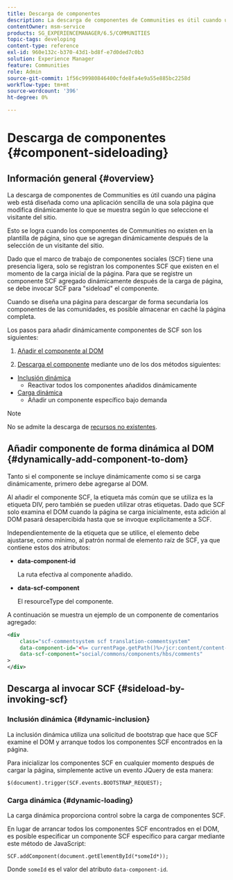 ```yaml
---
title: Descarga de componentes
description: La descarga de componentes de Communities es útil cuando una página web está diseñada como una aplicación sencilla de una sola página que modifica dinámicamente lo que se muestra según lo que seleccione el visitante del sitio
contentOwner: msm-service
products: SG_EXPERIENCEMANAGER/6.5/COMMUNITIES
topic-tags: developing
content-type: reference
exl-id: 960e132c-b370-43d1-bd8f-e7d0ded7c0b3
solution: Experience Manager
feature: Communities
role: Admin
source-git-commit: 1f56c99980846400cfde8fa4e9a55e885bc2258d
workflow-type: tm+mt
source-wordcount: '396'
ht-degree: 0%

---
```


# Descarga de componentes {#component-sideloading}

## Información general {#overview}

La descarga de componentes de Communities es útil cuando una página web está diseñada como una aplicación sencilla de una sola página que modifica dinámicamente lo que se muestra según lo que seleccione el visitante del sitio.

Esto se logra cuando los componentes de Communities no existen en la plantilla de página, sino que se agregan dinámicamente después de la selección de un visitante del sitio.

Dado que el marco de trabajo de componentes sociales (SCF) tiene una presencia ligera, solo se registran los componentes SCF que existen en el momento de la carga inicial de la página. Para que se registre un componente SCF agregado dinámicamente después de la carga de página, se debe invocar SCF para &quot;sideload&quot; el componente.

Cuando se diseña una página para descargar de forma secundaria los componentes de las comunidades, es posible almacenar en caché la página completa.

Los pasos para añadir dinámicamente componentes de SCF son los siguientes:

1. [Añadir el componente al DOM](#dynamically-add-component-to-dom)

1. [Descarga el componente](#sideload-by-invoking-scf) mediante uno de los dos métodos siguientes:

* [Inclusión dinámica](#dynamic-inclusion)
   * Reactivar todos los componentes añadidos dinámicamente
* [Carga dinámica](#dynamic-loading)
   * Añadir un componente específico bajo demanda

>[!NOTE]
>
>No se admite la descarga de [recursos no existentes](scf.md#add-or-include-a-communities-component).

## Añadir componente de forma dinámica al DOM {#dynamically-add-component-to-dom}

Tanto si el componente se incluye dinámicamente como si se carga dinámicamente, primero debe agregarse al DOM.

Al añadir el componente SCF, la etiqueta más común que se utiliza es la etiqueta DIV, pero también se pueden utilizar otras etiquetas. Dado que SCF solo examina el DOM cuando la página se carga inicialmente, esta adición al DOM pasará desapercibida hasta que se invoque explícitamente a SCF.

Independientemente de la etiqueta que se utilice, el elemento debe ajustarse, como mínimo, al patrón normal de elemento raíz de SCF, ya que contiene estos dos atributos:

* **data-component-id**

  La ruta efectiva al componente añadido.

* **data-scf-component**

  El resourceType del componente.

A continuación se muestra un ejemplo de un componente de comentarios agregado:

```xml
<div
    class="scf-commentsystem scf translation-commentsystem"
    data-component-id="<%= currentPage.getPath()%>/jcr:content/content-left/comments"
    data-scf-component="social/commons/components/hbs/comments"
>
</div>
```

## Descarga al invocar SCF {#sideload-by-invoking-scf}

### Inclusión dinámica {#dynamic-inclusion}

La inclusión dinámica utiliza una solicitud de bootstrap que hace que SCF examine el DOM y arranque todos los componentes SCF encontrados en la página.

Para inicializar los componentes SCF en cualquier momento después de cargar la página, simplemente active un evento JQuery de esta manera:

`$(document).trigger(SCF.events.BOOTSTRAP_REQUEST);`

### Carga dinámica {#dynamic-loading}

La carga dinámica proporciona control sobre la carga de componentes SCF.

En lugar de arrancar todos los componentes SCF encontrados en el DOM, es posible especificar un componente SCF específico para cargar mediante este método de JavaScript:

`SCF.addComponent(document.getElementById(*someId*));`

Donde `someId` es el valor del atributo `data-component-id`.
